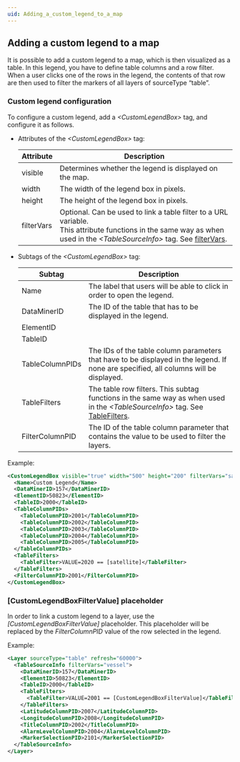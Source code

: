 ```yaml
---
uid: Adding_a_custom_legend_to_a_map
---
```


## Adding a custom legend to a map

It is possible to add a custom legend to a map, which is then visualized as a table. In this legend, you have to define table columns and a row filter. When a user clicks one of the rows in the legend, the contents of that row are then used to filter the markers of all layers of sourceType “table”.

### Custom legend configuration

To configure a custom legend, add a *\<CustomLegendBox>* tag, and configure it as follows.

- Attributes of the *\<CustomLegendBox>* tag:

    | Attribute | Description                                                                                                                                                                                                                            |
    |-------------|----------------------------------------------------------------------------------------------------------------------------------------------------------------------------------------------------------------------------------------|
    | visible     | Determines whether the legend is displayed on the map.                                                                                                                                                                                 |
    | width       | The width of the legend box in pixels.                                                                                                                                                                                                 |
    | height      | The height of the legend box in pixels.                                                                                                                                                                                                |
    | filterVars  | Optional. Can be used to link a table filter to a URL variable.<br> This attribute functions in the same way as when used in the *\<TableSourceInfo>* tag. See [filterVars](xref:TableSourceInfo#filtervars). |

- Subtags of the *\<CustomLegendBox>* tag:

    | Subtag        | Description                                                                                                                                                                                 |
    |-----------------|---------------------------------------------------------------------------------------------------------------------------------------------------------------------------------------------|
    | Name            | The label that users will be able to click in order to open the legend.                                                                                                                     |
    | DataMinerID     | The ID of the table that has to be displayed in the legend.                                                                                                                                 |
    | ElementID       |                                                                                                                                                                                             |
    | TableID         |                                                                                                                                                                                             |
    | TableColumnPIDs | The IDs of the table column parameters that have to be displayed in the legend. If none are specified, all columns will be displayed.                                                       |
    | TableFilters    | The table row filters. This subtag functions in the same way as when used in the *\<TableSourceInfo>* tag. See [TableFilters](xref:TableSourceInfo#tablefilters). |
    | FilterColumnPID | The ID of the table column parameter that contains the value to be used to filter the layers.                                                                                               |

Example:

```xml
<CustomLegendBox visible="true" width="500" height="200" filterVars="satellite">
  <Name>Custom Legend</Name>
  <DataMinerID>157</DataMinerID>
  <ElementID>50823</ElementID>
  <TableID>2000</TableID>
  <TableColumnPIDs>
    <TableColumnPID>2001</TableColumnPID>
    <TableColumnPID>2002</TableColumnPID>
    <TableColumnPID>2003</TableColumnPID>
    <TableColumnPID>2004</TableColumnPID>
    <TableColumnPID>2005</TableColumnPID>
  </TableColumnPIDs>
  <TableFilters>
    <TableFilter>VALUE=2020 == [satellite]</TableFilter>
  </TableFilters>
  <FilterColumnPID>2001</FilterColumnPID>
</CustomLegendBox>
```

### \[CustomLegendBoxFilterValue\] placeholder

In order to link a custom legend to a layer, use the *\[CustomLegendBoxFilterValue\]* placeholder. This placeholder will be replaced by the *FilterColumnPID* value of the row selected in the legend.

Example:

```xml
<Layer sourceType="table" refresh="60000">
  <TableSourceInfo filterVars="vessel">
    <DataMinerID>157</DataMinerID>
    <ElementID>50823</ElementID>
    <TableID>2000</TableID>
    <TableFilters>
      <TableFilter>VALUE=2001 == [CustomLegendBoxFilterValue]</TableFilter>
    </TableFilters>
    <LatitudeColumnPID>2007</LatitudeColumnPID>
    <LongitudeColumnPID>2008</LongitudeColumnPID>
    <TitleColumnPID>2002</TitleColumnPID>
    <AlarmLevelColumnPID>2004</AlarmLevelColumnPID>
    <MarkerSelectionPID>2101</MarkerSelectionPID>
  </TableSourceInfo>
</Layer>
```
